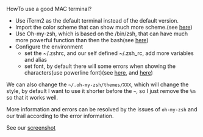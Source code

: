 HowTo use a good MAC terminal?

* Use iTerm2 as the default terminal instead of the default version.
* Import the color scheme that can show much more scheme.(see [here](https://github.com/mbadolato/iTerm2-Color-Schemes))
* Use Oh-my-zsh, which is based on the /bin/zsh, that can have much more powerful function than then the bash(see [here](https://github.com/robbyrussell/oh-my-zsh))
* Configure the environment
	* set the ~/.zshrc, and our self defined ~/.zsh_rc, add more variables and alias
	* set font, by default there will some errors when showing the characters(use powerline font)(see [here](https://github.com/powerline/fonts.git), and [here](https://github.com/powerline/powerline.git))


We can also change the `~/.oh-my-zsh/themes/XXX`, which will change the style, by default I want to use it shorter before the `~`, so I just remove the `%m` so that it works well.

More information and errors can be resolved by the issues of `oh-my-zsh` and our trail according to the error information.

See our [screenshot](./result.png)
